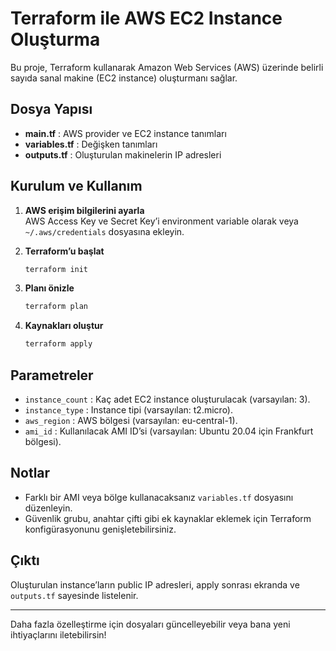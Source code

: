 # Terraform ile AWS EC2 Instance Oluşturma

Bu proje, Terraform kullanarak Amazon Web Services (AWS) üzerinde belirli sayıda sanal makine (EC2 instance) oluşturmanı sağlar.

## Dosya Yapısı

- **main.tf** : AWS provider ve EC2 instance tanımları
- **variables.tf** : Değişken tanımları
- **outputs.tf** : Oluşturulan makinelerin IP adresleri

## Kurulum ve Kullanım

1. **AWS erişim bilgilerini ayarla**  
   AWS Access Key ve Secret Key’i environment variable olarak veya `~/.aws/credentials` dosyasına ekleyin.

2. **Terraform’u başlat**
   ```bash
   terraform init
   ```

3. **Planı önizle**
   ```bash
   terraform plan
   ```

4. **Kaynakları oluştur**
   ```bash
   terraform apply
   ```

## Parametreler

- `instance_count` : Kaç adet EC2 instance oluşturulacak (varsayılan: 3).
- `instance_type` : Instance tipi (varsayılan: t2.micro).
- `aws_region` : AWS bölgesi (varsayılan: eu-central-1).
- `ami_id` : Kullanılacak AMI ID’si (varsayılan: Ubuntu 20.04 için Frankfurt bölgesi).

## Notlar

- Farklı bir AMI veya bölge kullanacaksanız `variables.tf` dosyasını düzenleyin.
- Güvenlik grubu, anahtar çifti gibi ek kaynaklar eklemek için Terraform konfigürasyonunu genişletebilirsiniz.

## Çıktı

Oluşturulan instance’ların public IP adresleri, apply sonrası ekranda ve `outputs.tf` sayesinde listelenir.

---

Daha fazla özelleştirme için dosyaları güncelleyebilir veya bana yeni ihtiyaçlarını iletebilirsin!